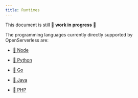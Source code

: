 ```yaml
---
title: Runtimes
---
```

This document is still 🚧 **work in progress** 🚧

The programming languages currently directly supported by OpenServerless are:

- [🚧 Node](#actions-nodejs.adoc)

- [🚧 Python](#actions-python.adoc)

- [🚧 Go](#actions-go.adoc)

- [🚧 Java](#actions-java.adoc)

- [🚧 PHP](#actions-php.adoc)

